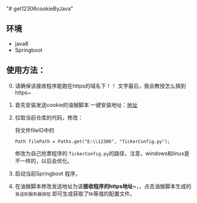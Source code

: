 "# get12306cookieByJava" 

## 环境

 - java8
 - Springboot

## 使用方法：

0. 请确保该接收程序能跑在https的域名下！！ 文字最后，我会教授怎么搞到https~

1. 首先安装发送cookie的油猴脚本 
    一键安装地址：[地址](https://greasyfork.org/zh-CN/scripts/419934-%E8%8E%B7%E5%8F%9612306cookie%E5%80%BC)

2. 拉取当前仓库的代码，修改：

      将文件fileIO中的

    ```
    Path filePath = Paths.get("E:\\12306", "TickerConfig.py");
    ```
    修改为自己抢票程序的 `TickerConfig.py`的路径，注意，windows和linux是不一样的，以后会优化。

3. 启动当前Springboot 程序，

4. 在油猴脚本修改发送地址为该**接收程序的https地址~**，，点击油猴脚本生成的 `发送到服务器按钮` 即可生成获取了tk等值的配置文件。